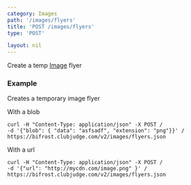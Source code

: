 ```yaml
---
category: Images
path: '/images/flyers'
title: 'POST /images/flyers'
type: 'POST'

layout: nil
---
```


Create a temp [Image](#/image-model) flyer

### Example

Creates a temporary image flyer

With a blob

```
curl -H "Content-Type: application/json" -X POST /
-d '{"blob": { "data": "asfsadf", "extension": "png"}}' /
https://bifrost.clubjudge.com/v2/images/flyers.json
```

With a url

```
curl -H "Content-Type: application/json" -X POST /
-d '{"url": "http://mycdn.com/image.png" }' /
https://bifrost.clubjudge.com/v2/images/flyers.json
```
